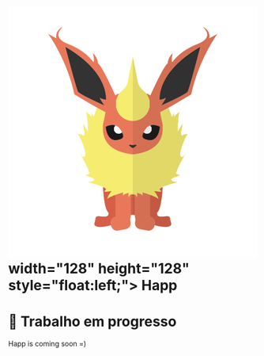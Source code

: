 <h1> <img src="./icon.svg">
  width="128"
  height="128"
  style="float:left;">
    Happ

# :construction: Trabalho em progresso
Happ is coming soon =)
